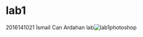 # lab1
 2016141021 İsmail Can Ardahan 
 lab![lab1photoshop](https://user-images.githubusercontent.com/32095692/75995708-de7a6c00-5f0d-11ea-8a75-e64b9b109602.PNG)
